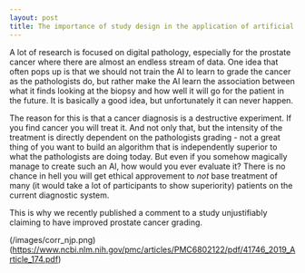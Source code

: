 ```yaml
---
layout: post
title: The importance of study design in the application of artificial intelligence methods in medicine
---
```


A lot of research is focused on digital pathology, especially for the prostate cancer where there are  almost an endless stream of data. One idea that often pops up is that we should not train the AI to learn to grade the cancer as the pathologists do, but rather make the AI learn the association between what it finds looking at the biopsy and how well it will go for the patient in the future. It is basically a good idea, but unfortunately it can never happen.
 
The reason for this is that a cancer diagnosis is a destructive experiment. If you find cancer you will treat it. And not only that, but the intensity of the treatment is directly dependent on the pathologists grading - not a great thing of you want to build an algorithm that is independently superior to what the pathologists are doing today. But even if you somehow magically manage to create such an AI, how would you ever evaluate it? There is no chance in hell you will get ethical approvement to _not_ base treatment of many (it would take a lot of participants to show superiority) patients on the current diagnostic system. 
 
This is why we recently published a comment to a study unjustifiably claiming to have improved prostate cancer grading.
 
(/images/corr_njp.png)(https://www.ncbi.nlm.nih.gov/pmc/articles/PMC6802122/pdf/41746_2019_Article_174.pdf)
 
 

